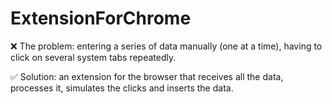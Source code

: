 # ExtensionForChrome

  :x: The problem: entering a series of data manually (one at a time), having to click on several system tabs repeatedly.

  :white_check_mark: Solution: an extension for the browser that receives all the data, processes it, simulates the clicks and inserts the data.
